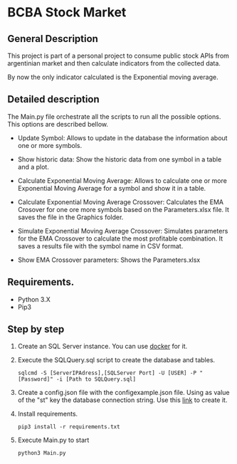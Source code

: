 # BCBA Stock Market

## General Description

This project is part of a personal project to consume public stock APIs from argentinian market and then calculate indicators from the collected data.

By now the only indicator calculated is the Exponential moving average.

## Detailed description

The Main.py file orchestrate all the scripts to run all the possible options.
This options are described bellow.

* Update Symbol: Allows to update in the database the information about one or more symbols.

* Show historic data: Show the historic data from one symbol in a table and a plot.

* Calculate Exponential Moving Average: Allows to calculate one or more Exponential Moving Average for a symbol and show it in a table.

* Calculate Exponential Moving Average Crossover: Calculates the EMA Crosover for one ore more symbols based on the Parameters.xlsx file. It saves the file in the Graphics folder.

* Simulate Exponential Moving Average Crossover: Simulates parameters for the EMA Crossover to calculate the most profitable combination. It saves a results file with the symbol name in CSV format.

* Show EMA Crossover parameters: Shows the Parameters.xlsx


## Requirements.

* Python 3.X
* Pip3

## Step by step



1. Create an SQL Server instance. You can use [docker](https://docs.microsoft.com/en-us/sql/linux/quickstart-install-connect-docker?view=sql-server-ver15&pivots=cs1-powershell) for it.

2. Execute the SQLQuery.sql script to create the database and tables.

    ```
    sqlcmd -S [ServerIPAdress],[SQLServer Port] -U [USER] -P "[Password]" -i [Path to SQLQuery.sql]
    ```

3. Create a config.json file with the configexample.json file. Using as value of the "st" key the database connection string. Use this [link](https://www.connectionstrings.com/sql-server-2019/) to create it.

4. Install requirements.

    ```
    pip3 install -r requirements.txt
    ```

5. Execute Main.py to start

    ```
    python3 Main.py
    ```
